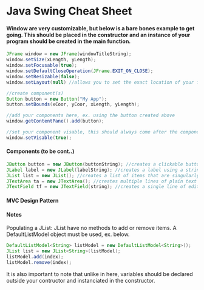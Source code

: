 # Java Swing Cheat Sheet



#### Window are very customizable, but below is a bare bones example to get going.  This should be placed in the constructor and an instance of your program should be created in the main function.
``` java
JFrame window = new JFrame(windowTitleString);
window.setSize(xLength, yLength);
window.setFocusable(true);
window.setDefaultCloseOperation(JFrame.EXIT_ON_CLOSE);
window.setResizable(false);
window.setLayout(null) //allows you to set the exact location of your following components

//create component(s)
Button button = new Button("My App");
button.setBounds(xCoor, yCoor, xLength, yLength);

//add your components here, ex. using the button created above
window.getContentPane().add(button);

//set your component visable, this should always come after the components you want to be visable
window.setVisable(true);
```

#### Components (to be cont..)
``` java
JButton button = new JButton(buttonString); //creates a clickable button with a label on it
JLabel label = new JLabel(labelString); //creates a label using a string
JList list = new JList(); //creates a list of items that are singularly selectable (see notes for use)
JTextArea ta = new JTextArea(); //creates multiple lines of plain text and allows the user to edit
JTextField tf = new JTextField(string); //creates a single line of editable text using the string provided
```

#### MVC Design Pattern

#### Notes
Populating a JList: JList have no methods to add or remove items.  A DefaultListModel object must be used, ex. below.
``` java
DefaultListModel<String> listModel = new DefaultListModel<String>();
JList list = new JList<String>(listModel);
listModel.add(index);
listModel.remove(index);
```

It is also important to note that unlike in here, variables should be declared outside your contructor and instanciated in the constructor.